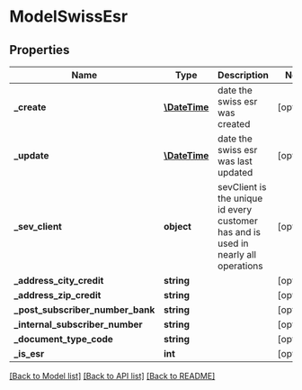 # ModelSwissEsr

## Properties
Name | Type | Description | Notes
------------ | ------------- | ------------- | -------------
**_create** | [**\DateTime**](\DateTime.md) | date the swiss esr was created | [optional] 
**_update** | [**\DateTime**](\DateTime.md) | date the swiss esr was last updated | [optional] 
**_sev_client** | **object** | sevClient is the unique id every customer has and is used in nearly all operations | [optional] 
**_address_city_credit** | **string** |  | [optional] 
**_address_zip_credit** | **string** |  | [optional] 
**_post_subscriber_number_bank** | **string** |  | [optional] 
**_internal_subscriber_number** | **string** |  | [optional] 
**_document_type_code** | **string** |  | [optional] 
**_is_esr** | **int** |  | [optional] 

[[Back to Model list]](../README.md#documentation-for-models) [[Back to API list]](../README.md#documentation-for-api-endpoints) [[Back to README]](../README.md)


